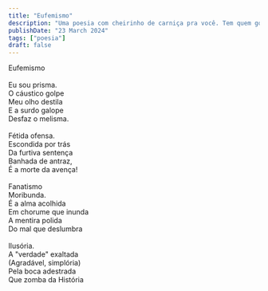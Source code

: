 ```yaml
---
title: "Eufemismo"
description: "Uma poesia com cheirinho de carniça pra você. Tem quem goste de carniça, mas poesia é pra poucos."
publishDate: "23 March 2024"
tags: ["poesia"]
draft: false
---
```


Eufemismo<br>
<br>
Eu sou prisma.<br>
O cáustico golpe<br>
Meu olho destila<br>
E a surdo galope<br>
Desfaz o melisma.<br>
<br>
Fétida ofensa.<br>
Escondida por trás<br>
Da furtiva sentença<br>
Banhada de antraz,<br>
É a morte da avença!<br>
<br>
Fanatismo<br>
Moribunda.<br>
É a alma acolhida<br>
Em chorume que inunda<br>
A mentira polida<br>
Do mal que deslumbra<br>
<br>
Ilusória.<br>
A "verdade" exaltada<br>
(Agradável, simplória)<br>
Pela boca adestrada<br>
Que zomba da História<br>